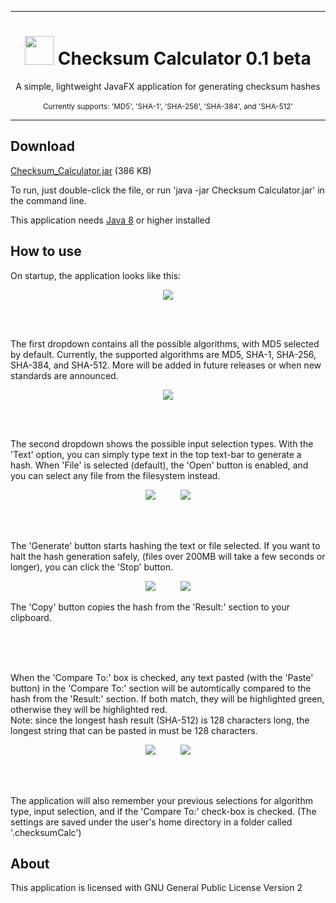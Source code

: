 ***

<h1 align="center">
    <img  src="https://raw.githubusercontent.com/droppinstackz/Checksum_Calculator/master/docs/icon.png" height="46" width="46">
    Checksum Calculator 0.1 beta
</h1>
<p align="center">
    A simple, lightweight JavaFX application for generating checksum hashes		
    <br><br>
    <sub> Currently supports: 'MD5', 'SHA-1', 'SHA-256', 'SHA-384', and 'SHA-512' </sub>
</p>

***

## Download

[Checksum_Calculator.jar](https://raw.githubusercontent.com/droppinstackz/Checksum_Calculator/master/docs/Checksum_Calculator.jar) (386 KB)

To run, just double-click the file, or run 'java -jar Checksum Calculator.jar' in the command line. 

This application needs [Java 8](https://www.java.com/en/download/) or higher installed

## How to use

On startup, the application looks like this: <br>
<p align="center">
    <img src="https://raw.githubusercontent.com/droppinstackz/Checksum_Calculator/master/docs/startup.png">
</p>

<br><br>

The first dropdown contains all the possible algorithms, with MD5 selected by default. Currently, the supported algorithms are MD5, SHA-1, SHA-256, SHA-384, and SHA-512. More will be added in future releases or when new standards are announced. <br>
<p align="center">
    <img src="https://raw.githubusercontent.com/droppinstackz/Checksum_Calculator/master/docs/algorithms.png">
</p>

<br><br>

The second dropdown shows the possible input selection types. With the 'Text' option, you can simply type text in the top text-bar to generate a hash. When 'File' is selected (default), the 'Open' button is enabled, and you can select any file from the filesystem instead. <br>
<p align="center">
    <img src="https://raw.githubusercontent.com/droppinstackz/Checksum_Calculator/master/docs/text.png">
    &nbsp;&nbsp;&nbsp;&nbsp;&nbsp;&nbsp;&nbsp;&nbsp;
    <img src="https://raw.githubusercontent.com/droppinstackz/Checksum_Calculator/master/docs/fileloaded.png">
</p>

<br><br>

The 'Generate' button starts hashing the text or file selected. If you want to halt the hash generation safely, (files over 200MB will take a few seconds or longer), you can click the 'Stop' button. <br>
<p align="center">
    <img src="https://raw.githubusercontent.com/droppinstackz/Checksum_Calculator/master/docs/textgenerated.png">
    &nbsp;&nbsp;&nbsp;&nbsp;&nbsp;&nbsp;&nbsp;&nbsp;
    <img src="https://raw.githubusercontent.com/droppinstackz/Checksum_Calculator/master/docs/generating.png">
</p>
The 'Copy' button copies the hash from the 'Result:' section to your clipboard.

<br><br><br>

When the 'Compare To:' box is checked, any text pasted (with the 'Paste' button) in the 'Compare To:' section will be automtically compared to the hash from the 'Result:' section. If both match, they will be highlighted green, otherwise they will be highlighted red.
<br>
Note: since the longest hash result (SHA-512) is 128 characters long, the longest string that can be pasted in must be 128 characters. <br>
<p align="center">
    <img src="https://raw.githubusercontent.com/droppinstackz/Checksum_Calculator/master/docs/match.png">
    &nbsp;&nbsp;&nbsp;&nbsp;&nbsp;&nbsp;&nbsp;&nbsp;
    <img src="https://raw.githubusercontent.com/droppinstackz/Checksum_Calculator/master/docs/non-match.png">
</p>

<br><br>

The application will also remember your previous selections for algorithm type, input selection, and if the 'Compare To:' check-box is checked. (The settings are saved under the user's home directory in a folder called '.checksumCalc')

## About

This application is licensed with GNU General Public License Version 2